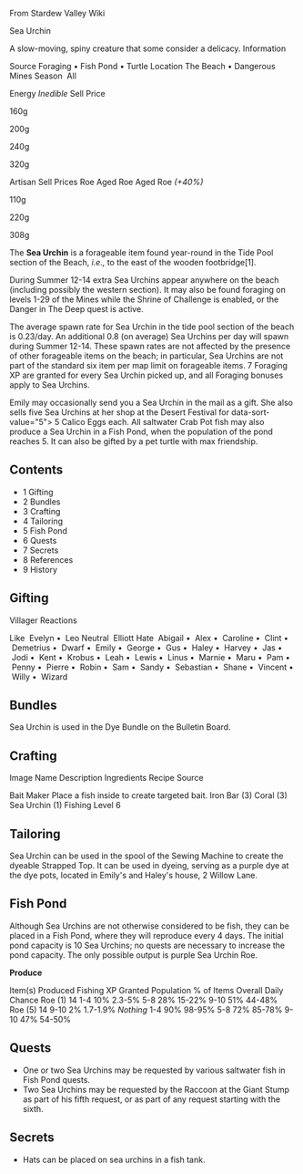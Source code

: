 From Stardew Valley Wiki

Sea Urchin

A slow-moving, spiny creature that some consider a delicacy. Information

Source Foraging • Fish Pond • Turtle Location The Beach • Dangerous Mines Season  All

Energy *Inedible* Sell Price

160g

200g

240g

320g

Artisan Sell Prices Roe Aged Roe Aged Roe *(+40%)*

110g

220g

308g

The **Sea Urchin** is a forageable item found year-round in the Tide Pool section of the Beach, *i.e.,* to the east of the wooden footbridge\[1].

During Summer 12-14 extra Sea Urchins appear anywhere on the beach (including possibly the western section). It may also be found foraging on levels 1-29 of the Mines while the Shrine of Challenge is enabled, or the Danger in The Deep quest is active.

The average spawn rate for Sea Urchin in the tide pool section of the beach is 0.23/day. An additional 0.8 (on average) Sea Urchins per day will spawn during Summer 12-14. These spawn rates are not affected by the presence of other forageable items on the beach; in particular, Sea Urchins are not part of the standard six item per map limit on forageable items. 7 Foraging XP are granted for every Sea Urchin picked up, and all Foraging bonuses apply to Sea Urchins.

Emily may occasionally send you a Sea Urchin in the mail as a gift. She also sells five Sea Urchins at her shop at the Desert Festival for data-sort-value="5"&gt; 5 Calico Eggs each. All saltwater Crab Pot fish may also produce a Sea Urchin in a Fish Pond, when the population of the pond reaches 5. It can also be gifted by a pet turtle with max friendship.

## Contents

- 1 Gifting
- 2 Bundles
- 3 Crafting
- 4 Tailoring
- 5 Fish Pond
- 6 Quests
- 7 Secrets
- 8 References
- 9 History

## Gifting

Villager Reactions

Like  Evelyn •  Leo Neutral  Elliott Hate  Abigail •  Alex •  Caroline •  Clint •  Demetrius •  Dwarf •  Emily •  George •  Gus •  Haley •  Harvey •  Jas •  Jodi •  Kent •  Krobus •  Leah •  Lewis •  Linus •  Marnie •  Maru •  Pam •  Penny •  Pierre •  Robin •  Sam •  Sandy •  Sebastian •  Shane •  Vincent •  Willy •  Wizard

## Bundles

Sea Urchin is used in the Dye Bundle on the Bulletin Board.

## Crafting

Image Name Description Ingredients Recipe Source

Bait Maker Place a fish inside to create targeted bait. Iron Bar (3) Coral (3) Sea Urchin (1) Fishing Level 6

## Tailoring

Sea Urchin can be used in the spool of the Sewing Machine to create the dyeable Strapped Top. It can be used in dyeing, serving as a purple dye at the dye pots, located in Emily's and Haley's house, 2 Willow Lane.

## Fish Pond

Although Sea Urchins are not otherwise considered to be fish, they can be placed in a Fish Pond, where they will reproduce every 4 days. The initial pond capacity is 10 Sea Urchins; no quests are necessary to increase the pond capacity. The only possible output is purple Sea Urchin Roe.

**Produce**

Item(s) Produced Fishing XP Granted Population % of Items Overall Daily Chance Roe (1) 14 1-4 10% 2.3-5% 5-8 28% 15-22% 9-10 51% 44-48% Roe (5) 14 9-10 2% 1.7-1.9% *Nothing* 1-4 90% 98-95% 5-8 72% 85-78% 9-10 47% 54-50%

## Quests

- One or two Sea Urchins may be requested by various saltwater fish in Fish Pond quests.
- Two Sea Urchins may be requested by the Raccoon at the Giant Stump as part of his fifth request, or as part of any request starting with the sixth.

## Secrets

- Hats can be placed on sea urchins in a fish tank.